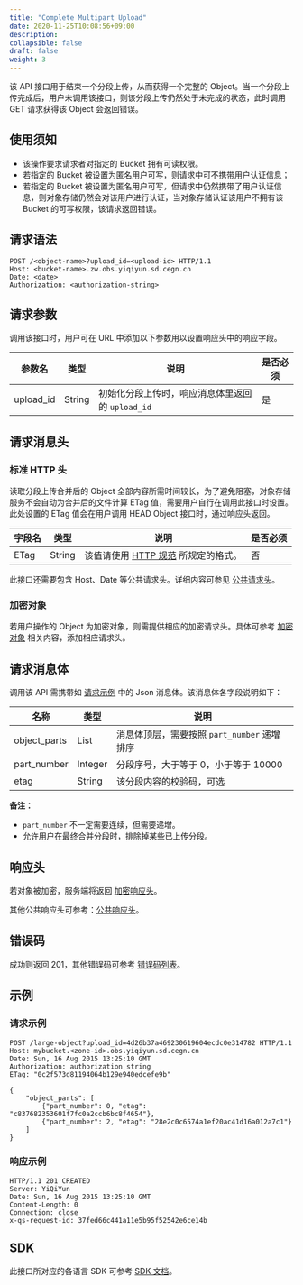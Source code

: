 ```yaml
---
title: "Complete Multipart Upload"
date: 2020-11-25T10:08:56+09:00
description:
collapsible: false
draft: false
weight: 3
---
```


该 API 接口用于结束一个分段上传，从而获得一个完整的 Object。当一个分段上传完成后，用户未调用该接口，则该分段上传仍然处于未完成的状态，此时调用 GET 请求获得该 Object 会返回错误。


## 使用须知

- 该操作要求请求者对指定的 Bucket 拥有可读权限。
- 若指定的 Bucket 被设置为匿名用户可写，则请求中可不携带用户认证信息；
- 若指定的 Bucket 被设置为匿名用户可写，但请求中仍然携带了用户认证信息，则对象存储仍然会对该用户进行认证，当对象存储认证该用户不拥有该 Bucket 的可写权限，该请求返回错误。

## 请求语法

```http
POST /<object-name>?upload_id=<upload-id> HTTP/1.1
Host: <bucket-name>.zw.obs.yiqiyun.sd.cegn.cn
Date: <date>
Authorization: <authorization-string>
```

## 请求参数

调用该接口时，用户可在 URL 中添加以下参数用以设置响应头中的响应字段。

| 参数名 | 类型 | 说明 | 是否必须 |
| --- | --- | --- | --- |
| upload_id | String | 初始化分段上传时，响应消息体里返回的 `upload_id` | 是 |

## 请求消息头

### 标准 HTTP 头

读取分段上传合并后的 Object 全部内容所需时间较长，为了避免阻塞，对象存储服务不会自动为合并后的文件计算 ETag 值，需要用户自行在调用此接口时设置。此处设置的 ETag 值会在用户调用 HEAD Object 接口时，通过响应头返回。

| 字段名 | 类型 | 说明 | 是否必须 |
| --- | --- | --- | --- |
| ETag | String | 该值请使用 [HTTP 规范](https://www.w3.org/Protocols/rfc2616/rfc2616-sec14.html#sec14.19) 所规定的格式。| 否 |

此接口还需要包含 Host、Date 等公共请求头。详细内容可参见 [公共请求头](/storage/object-storage/api/common_header/#请求头字段-request-header)。

### 加密对象

若用户操作的 Object 为加密对象，则需提供相应的加密请求头。具体可参考 [加密对象](/storage/object-storage/api/object/encryption) 相关内容，添加相应请求头。

## 请求消息体

调用该 API 需携带如 [请求示例](#请求示例) 中的 Json 消息体。该消息体各字段说明如下：

| 名称 | 类型 | 说明 |
| --- | --- | --- |
| object_parts | List | 消息体顶层，需要按照 `part_number` 递增排序 |
| part_number | Integer | 分段序号，大于等于 0，小于等于 10000 |
| etag        | String  | 该分段内容的校验码，可选 |

**备注：**
- `part_number` 不一定需要连续，但需要递增。
- 允许用户在最终合并分段时，排除掉某些已上传分段。

## 响应头

若对象被加密，服务端将返回 [加密响应头](/storage/object-storage/api/object/encryption/#加密响应头)。

其他公共响应头可参考：[公共响应头](/storage/object-storage/api/common_header/#响应头字段-response-header)。

## 错误码

成功则返回 201，其他错误码可参考 [错误码列表](/storage/object-storage/api/error_code/#错误码列表)。

## 示例

### 请求示例

```http
POST /large-object?upload_id=4d26b37a469230619604ecdc0e314782 HTTP/1.1
Host: mybucket.<zone-id>.obs.yiqiyun.sd.cegn.cn
Date: Sun, 16 Aug 2015 13:25:10 GMT
Authorization: authorization string
ETag: "0c2f573d81194064b129e940edcefe9b"

{
    "object_parts": [
        {"part_number": 0, "etag": "c837682353601f7fc0a2ccb6bc8f4654"},
        {"part_number": 2, "etag": "28e2c0c6574a1ef20ac41d16a012a7c1"}
    ]
}
```

### 响应示例

```http
HTTP/1.1 201 CREATED
Server: YiQiYun
Date: Sun, 16 Aug 2015 13:25:10 GMT
Content-Length: 0
Connection: close
x-qs-request-id: 37fed66c441a11e5b95f52542e6ce14b
```

## SDK

此接口所对应的各语言 SDK 可参考 [SDK 文档](/storage/object-storage/sdk/)。

